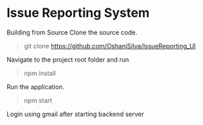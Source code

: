 # Issue Reporting System

Building from Source
Clone the source code.
> git clone https://github.com/OshaniSilva/IssueReporting_UI

Navigate to the project root folder and run
> npm install

Run the application.
> npm start

Login using gmail after starting backend server